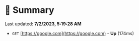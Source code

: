 # 📖 Summary
Last updated: **7/2/2023, 5:19:28 AM**

- `GET` [https://google.com](https://google.com) - **Up** (174ms)
